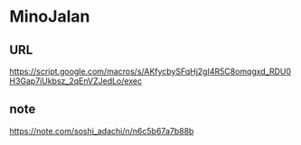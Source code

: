 # MinoJalan

## URL
https://script.google.com/macros/s/AKfycbySFqHj2gI4R5C8omqgxd_RDU0H3Gap7iUkbsz_2qEnVZJedLo/exec

## note
https://note.com/soshi_adachi/n/n6c5b67a7b88b
